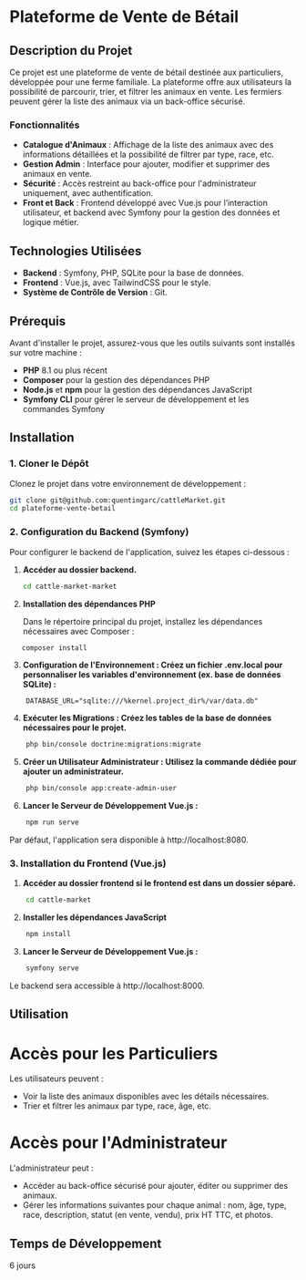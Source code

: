 # Plateforme de Vente de Bétail

## Description du Projet
Ce projet est une plateforme de vente de bétail destinée aux particuliers, développée pour une ferme familiale. La plateforme offre aux utilisateurs la possibilité de parcourir, trier, et filtrer les animaux en vente. Les fermiers peuvent gérer la liste des animaux via un back-office sécurisé.

### Fonctionnalités
- **Catalogue d'Animaux** : Affichage de la liste des animaux avec des informations détaillées et la possibilité de filtrer par type, race, etc.
- **Gestion Admin** : Interface pour ajouter, modifier et supprimer des animaux en vente.
- **Sécurité** : Accès restreint au back-office pour l'administrateur uniquement, avec authentification.
- **Front et Back** : Frontend développé avec Vue.js pour l’interaction utilisateur, et backend avec Symfony pour la gestion des données et logique métier.

## Technologies Utilisées
- **Backend** : Symfony, PHP, SQLite pour la base de données.
- **Frontend** : Vue.js, avec TailwindCSS pour le style.
- **Système de Contrôle de Version** : Git.

## Prérequis
Avant d'installer le projet, assurez-vous que les outils suivants sont installés sur votre machine :
- **PHP** 8.1 ou plus récent
- **Composer** pour la gestion des dépendances PHP
- **Node.js** et **npm** pour la gestion des dépendances JavaScript
- **Symfony CLI** pour gérer le serveur de développement et les commandes Symfony

## Installation

### 1. Cloner le Dépôt

Clonez le projet dans votre environnement de développement :
```bash
git clone git@github.com:quentingarc/cattleMarket.git
cd plateforme-vente-betail
```

### 2. Configuration du Backend (Symfony)

Pour configurer le backend de l'application, suivez les étapes ci-dessous :

1. **Accéder au dossier backend.**

    ```bash
    cd cattle-market-market
    ```

2. **Installation des dépendances PHP**  

   Dans le répertoire principal du projet, installez les dépendances nécessaires avec Composer :
```bash
   composer install
   ```

3. **Configuration de l'Environnement : Créez un fichier .env.local pour personnaliser les variables d'environnement (ex. base de données SQLite) :**

```plaintext
    DATABASE_URL="sqlite:///%kernel.project_dir%/var/data.db"
```
4. **Exécuter les Migrations : Créez les tables de la base de données nécessaires pour le projet.**

```bash
    php bin/console doctrine:migrations:migrate
```
5. **Créer un Utilisateur Administrateur : Utilisez la commande dédiée pour ajouter un administrateur.**

```bash
    php bin/console app:create-admin-user
```
6. **Lancer le Serveur de Développement Vue.js :**
```bash
    npm run serve
```

Par défaut, l'application sera disponible à http://localhost:8080.


### 3. Installation du Frontend (Vue.js)

1. **Accéder au dossier frontend si le frontend est dans un dossier séparé.**

```bash
    cd cattle-market
```
2. **Installer les dépendances JavaScript**

```bash
    npm install
```
3. **Lancer le Serveur de Développement Vue.js :**

```bash
    symfony serve
```
Le backend sera accessible à http://localhost:8000.

## Utilisation

# Accès pour les Particuliers
Les utilisateurs peuvent :

- Voir la liste des animaux disponibles avec les détails nécessaires.
- Trier et filtrer les animaux par type, race, âge, etc.

# Accès pour l'Administrateur
L'administrateur peut :

- Accéder au back-office sécurisé pour ajouter, éditer ou supprimer des animaux.
- Gérer les informations suivantes pour chaque animal : nom, âge, type, race, description, statut (en vente, vendu), prix HT TTC, et photos.

## Temps de Développement

6 jours 


